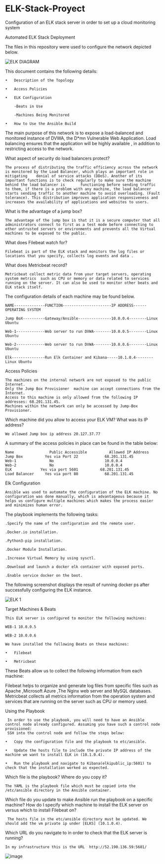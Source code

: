 # ELK-Stack-Proyect
Configuration of  an ELK stack server in order to set up a cloud monitoring system

Automated ELK Stack Deployment

The files in this repository were used to configure the network depicted below.

![ELK DIAGRAM](https://user-images.githubusercontent.com/101161631/159064627-71c8c2d1-1f6e-40d1-aa3b-586961ae6952.png)


This document contains the following details:

    •	Description of the Topology

    •	Access Policies

    •	ELK Configuration

        -Beats in Use
    
        -Machines Being Monitored

    •	How to Use the Ansible Build

The main purpose of this network is to expose a load-balanced and monitored instance of DVWA, the D*mn Vulnerable Web Application. Load balancing ensures that the application will be highly available , in addition to restricting access to the network.


What aspect of security do load balancers protect? 

    The process of distributing the traffic efficiency across the network is monitored by the Load Balancer, which plays an important role in mitigating    denial of service attacks (DDoS). Another of its important functions is to check regularly to make sure the machine behind the load balancer is       functioning before sending traffic to them, if there is a problem with any machine, the load balancer starts sending traffic to another machine to avoid overloading. (Fault tolerance). This distribution improves application responsiveness and increases the availability of applications and websites to users.


What is the advantage of a jump box?

    The advantage of the jump box is that it is a secure computer that all administrators connect to first as a test mode before connecting to other untrusted servers or environments and prevents all the Virtual machines to be exposed to the public.


What does Filebeat watch for?

    Filebeat is part of the ELK stack and monitors the log files or locations that you specify, collects log events and data .  


What does Metricbeat record?

    Metricbeat collect metric data from your target servers, operating system metrics  such as CPU or memory or data related to services running on the server. It can also be used to monitor other beats and ELK stack itself. 


The configuration details of each machine may be found below.

    NAME--------------FUNCTION----------------------IP ADDRESS------OPERATING SYSTEM

    Jump BoX----------Gateway/Ansible---------------10.0.0.4--------Linux Ubuntu 

    Web-1-------------Web server to run DVWA--------10.0.0.5--------Linux Ubuntu 

    Web-2-------------Web server to run DVWA--------10.0.0.6--------Linux Ubuntu

    Elk---------------Run Elk Container and Kibana-----10.1.0.4--------Linux Ubuntu 


Access Policies

    The machines on the internal network are not exposed to the public Internet.
    Only the Jump Box Provisioner  machine can accept connections from the Internet. 
    Access to this machine is only allowed from the following IP addresses: 68.201.131.45.
    Machines within the network can only be accessed by Jump-Box Provisioner.


Which machine did you allow to access your ELK VM? What was its IP address?

    We allowed Jump box ip address 20.127.37.77   

A summary of the access policies in place can be found in the table below:

    Name	            Public Accessible	       Allowed IP Address
    Jump Box	      Yes via Port 22	         68.201.131.45
    Web-1	            No	                     10.0.0.4
    Web-2	            No	                     10.0.0.4
    ELK	            Yes via port 5601	       68.201.131.45
    Load Balancer	  Yes via port 80	         68.201.131.45


Elk Configuration

    Ansible was used to automate the configuration of the ELK machine. No configuration was done manually, which is advantageous because it helps us configure multiple machines which makes the process easier and minimizes human error.

 
The playbook implements the following tasks:

    .Specify the name of the configuration and the remote user.

    .Docker.io installation.

    .Python3-pip installation.

    .Docker Module Installation.

    .Increase Virtual Memory by using sysctl.

    .Download and launch a docker elk container with exposed ports.

    .Enable service docker on the boot.


The following screenshot displays the result of running docker ps after successfully configuring the ELK instance.


![ELK 1](https://user-images.githubusercontent.com/101161631/159062623-2468c2a9-0566-4517-9d4e-9a5ae212f4da.png)


Target Machines & Beats

    This ELK server is configured to monitor the following machines:

    WEB-1 10.0.0.5

    WEB-2 10.0.0.6

    We have installed the following Beats on these machines:

    •	Filebeat

    •	Metricbeat


These Beats allow us to collect the following information from each machine:

Filebeat helps to organize and generate log files from specific files such as Apache ,Microsoft Azure ,The Nginx web server and MySQL databases. Metricbeat collects all metrics  information from the operation system and services that are running on the server  such as CPU or memory used.


Using the Playbook

     In order to use the playbook, you will need to have an Ansible control node already configured. Assuming you have such a control node provisioned:
     SSH into the control node and follow the steps below:

    •	Copy the configuration file and the playbook to etc/ansible.

    •	Update the hosts file to include the private IP address of the machine we want to install ELK in (10.1.0.4).

    •	Run the playbook and navigate to Kibana(elkipublic_ip:5601) to check that the installation worked as expected.


Which file is the playbook? Where do you copy it?

    The YAML is the playbook file which must be copied into the /etc/ansible directory in the Ansible container.


Which file do you update to make Ansible run the playbook on a specific machine? How do I specify which machine to install the ELK server on versus which to install Filebeat on?
     
     The hosts file in the etc/ansible directory must be updated. We should add the vm private ip under [ELKS] (10.1.0.4).
     
Which URL do you navigate to in order to check that the ELK server is running?

    In my infrastructure this is the URL  http://52.190.136.59:5601/ 
    
     



![image](https://user-images.githubusercontent.com/101161631/159060903-e43e62e3-f020-40a3-b441-c5e1d1338541.png)






















